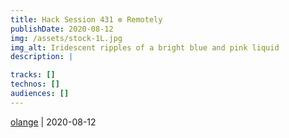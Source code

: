 ```yaml
---
title: Hack Session 431 ✼ Remotely
publishDate: 2020-08-12
img: /assets/stock-1L.jpg
img_alt: Iridescent ripples of a bright blue and pink liquid
description: |

tracks: []
technos: []
audiences: []
---
```




[olange](https://github.com/olange) | 2020-08-12


